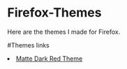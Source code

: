 # Firefox-Themes
Here are the themes I made for Firefox.

#Themes links

<li><a href="https://addons.mozilla.org/addon/matte-dark-red-theme/" rel="nofollow">Matte Dark Red Theme </a></li>
